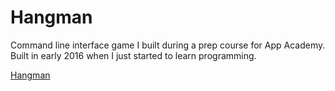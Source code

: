 # Hangman

Command line interface game I built during a prep course for App Academy.
Built in early 2016 when I just started to learn programming.


[Hangman][wiki-hangman]

[wiki-hangman]: http://en.wikipedia.org/wiki/Hangman_(game)
